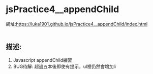 # jsPractice4__appendChild
網址:https://luka1901.github.io/jsPractice4__appendChild/index.html<br/>
<br />
## 描述:
1. Javascript appendChild練習 <br />
2. BUG待解: 超過五本後即使有提示，ul裡仍然會增加li <br />
